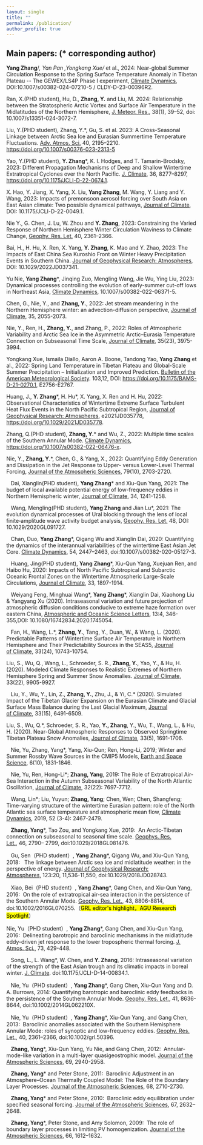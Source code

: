 ```yaml
---
layout: single
title: ""
permalink: /publication/
author_profile: true
---
```


## Main papers: (* corresponding author)

   **Yang Zhang**/*, Yan Pan ,Yongkang Xue/* et al., 2024: Near-global Summer Circulation Response to the Spring Surface Temperature Anomaly in Tibetan Plateau -- The GEWEX/LS4P Phase I experiment, <u>Climate Dynamics</u>, DOI:10.1007/s00382-024-07210-5 / CLDY-D-23-00396R2.

   Ran, X.(PHD student), Hu, D., **Zhang, Y.** and Liu, M. 2024: Relationship between the Stratospheric Arctic Vortex and Surface Air Temperature in the Midlatitudes of the Northern Hemisphere, <u>J. Meteor. Res.</u>, 38(1), 39–52, doi: 10.1007/s13351-024-3072-7. 

   Liu, Y.(PHD student), Zhang, Y.*, Gu, S. et al. 2023: A Cross-Seasonal Linkage between Arctic Sea Ice and Eurasian Summertime Temperature Fluctuations. <u>Adv. Atmos. Sci.</u> 40, 2195–2210. https://doi.org/10.1007/s00376-023-2313-5

   Yao, Y.(PHD student), **Y. Zhang***, K. I. Hodges, and T. Tamarin-Brodsky, 2023: Different Propagation Mechanisms of Deep and Shallow Wintertime Extratropical Cyclones over the North Pacific. <u>J. Climate</u>, 36, 8277–8297, https://doi.org/10.1175/JCLI-D-22-0674.1.

   X. Hao, Y. Jiang, X. Yang, X. Liu, **Yang Zhang**, M. Wang, Y. Liang and Y. Wang, 2023: Impacts of premonsoon aerosol forcing over South Asia on East Asian climate: Two possible dynamical pathways, <u>Journal of Climate</u>, DOI: 10.1175/JCLI-D-22-0049.1.
   
   Nie Y., G. Chen, J. Lu, W. Zhou and **Y. Zhang**, 2023: Constraining the Varied Response of Northern Hemisphere Winter Circulation Waviness to Climate Change, <u>Geophy. Res. Let.</u> 40, 2361–2366.

   Bai, H., H. Hu, X. Ren, X. Yang, **Y. Zhang**, K. Mao and Y. Zhao, 2023: The Impacts of East China Sea Kuroshio Front on Winter Heavy Precipitation Events in Southern China. <u>Journal of Geophysical Research: Atmospheres</u>, DOI: 10.1029/2022JD037341.

   Yu Nie, **Yang Zhang***, Jinqing Zuo, Mengling Wang, Jie Wu, Ying Liu, 2023: Dynamical processes controlling the evolution of early-summer cut-off lows in Northeast Asia, <u>Climate Dynamics</u>, 10.1007/s00382-022-06371-5.

   Chen, G., Nie, Y., and **Zhang, Y.**, 2022: Jet stream meandering in the Northern Hemisphere winter: an advection-diffusion perspective, <u>Journal of Climate</u>, 35, 2055-2073. 

   Nie, Y., Ren, H., **Zhang, Y.**, and Zhang, P., 2022: Roles of Atmospheric Variability and Arctic Sea Ice in the Asymmetric Arctic–Eurasia Temperature Connection on Subseasonal Time Scale, <u>Journal of Climate</u>, 35(23), 3975-3994.

   Yongkang Xue, Ismaila Diallo, Aaron A. Boone, Tandong Yao, **Yang Zhang** et al., 2022: Spring Land Temperature in Tibetan Plateau and Global-Scale Summer Precipitation – Initialization and Improved Prediction. <u>Bulletin of the American Meteorological Society</u>. 103,12, DOI: https://doi.org/10.1175/BAMS-D-21-0270.1, E2756-E2767.

   Huang, J., **Y. Zhang***, H. Hu*, X. Yang, X. Ren and H. Hu, 2022: Observational Characteristics of Wintertime Extreme Surface Turbulent Heat Flux Events in the North Pacific Subtropical Region, <u>Journal of Geophysical Research: Atmospheres</u>, e2021JD035778, https://doi.org/10.1029/2021JD035778.

   Zhang, Q.(PHD student), **Zhang, Y.*** and Wu, Z., 2022: Multiple time scales of the Southern Annular Mode. <u>Climate Dynamics</u>, https://doi.org/10.1007/s00382-022-06476-x.

   Nie, Y., **Zhang, Y.***, Chen, G., & Yang, X., 2022: Quantifying Eddy Generation and Dissipation in the Jet Response to Upper- versus Lower-Level Thermal Forcing, <u>Journal of the Atmospheric Sciences</u>, 79(10), 2703-2720. 

   Dai, Xianglin(PHD student), **Yang Zhang*** and Xiu-Qun Yang, 2021: The budget of local available potential energy of low-frequency eddies in Northern Hemispheric winter, <u>Journal of Climate</u>, 34, 1241-1258.

   Wang, Mengling(PHD student), **Yang Zhang** and Jian Lu*, 2021: The evolution dynamical processes of Ural blocking through the lens of local finite‐amplitude wave activity budget analysis, <u>Geophy. Res. Let.</u> 48, DOI: 10.1029/2020GL091727.
   
   Chan, Duo, **Yang Zhang***, Qigang Wu and Xianglin Dai, 2020: Quantifying the dynamics of the interannual variabilities of the wintertime East Asian Jet Core. <u>Climate Dynamics</u>, 54, 2447–2463, doi:10.1007/s00382-020-05127-3.
   
   Huang, Jing(PHD student), **Yang Zhang***, Xiu-Qun Yang, Xuejuan Ren, and Haibo Hu, 2020: Impacts of North Pacific Subtropical and Subarctic Oceanic Frontal Zones on the Wintertime Atmospheric Large-Scale Circulations, <u>Journal of Climate</u>, 33, 1897-1914.
   
   Weiyang Feng, Minghuai Wang*, **Yang Zhang***, Xianglin Dai, Xiaohong Liu & Yangyang Xu (2020). Intraseasonal variation and future projection of atmospheric diffusion conditions conducive to extreme haze formation over eastern China, <u>Atmospheric and Oceanic Science Letters</u>, 13:4, 346-355,DOI: 10.1080/16742834.2020.1745054.

   Fan, H., Wang, L.*, **Zhang, Y.**, Tang, Y., Duan, W., & Wang, L. (2020). Predictable Patterns of Wintertime Surface Air Temperature in Northern Hemisphere and Their Predictability Sources in the SEAS5, <u>Journal of Climate</u>, 33(24), 10743-10754.

   Liu, S., Wu, Q., Wang, L., Schroeder, S. R., **Zhang, Y.**, Yao, Y., & Hu, H. (2020). Modeled Climate Responses to Realistic Extremes of Northern Hemisphere Spring and Summer Snow Anomalies. <u>Journal of Climate</u>, 33(22), 9905-9927.

   Liu, Y., Wu, Y., Lin, Z., **Zhang, Y.**, Zhu, J., & Yi, C.* (2020). Simulated Impact of the Tibetan Glacier Expansion on the Eurasian Climate and Glacial Surface Mass Balance during the Last Glacial Maximum, <u>Journal of Climate</u>, 33(15), 6491-6509.

   Liu, S., Wu, Q.*, Schroeder, S. R., Yao, **Y., Zhang**, Y., Wu, T., Wang, L., & Hu, H. (2020). Near-Global Atmospheric Responses to Observed Springtime Tibetan Plateau Snow Anomalies, <u>Journal of Climate</u>, 33(5), 1691-1706.
   
   Nie, Yu, Zhang, Yang*, Yang, Xiu-Qun; Ren, Hong-Li, 2019; Winter and Summer Rossby Wave Sources in the CMIP5 Models, <u>Earth and Space Science</u>, 6(10), 1831-1846.
   
   Nie, Yu, Ren, Hong-Li*; **Zhang, Yang**, 2019: The Role of Extratropical Air-Sea Interaction in the Autumn Subseasonal Variability of the North Atlantic Oscillation, <u>Journal of Climate</u>, 32(22): 7697-7712.
   
   Wang, Lin*; Liu, Yuyun; **Zhang, Yang**; Chen, Wen; Chen, Shangfeng; Time-varying structure of the wintertime Eurasian pattern: role of the North Atlantic sea surface temperature and atmospheric mean flow, <u>Climate Dynamics</u>, 2019, 52 (3-4): 2467-2479.
   
   **Zhang, Yang***, Tao Zou, and Yongkang Xue, 2019:  An Arctic‐Tibetan connection on subseasonal to seasonal time scale. <u>Geophys. Res. Let.</u>, 46, 2790– 2799, doi:10.1029/2018GL081476. 
   
   Gu, Sen（PHD student）, **Yang Zhang***, Qigang Wu, and Xiu-Qun Yang, 2018:   The linkage between Arctic sea ice and midlatitude weather: in the perspective of energy. <u>Journal of Geophysical Research: Atmospheres</u>, 123:20, 11,536-11,550, doi:10.1029/2018JD028743.    
   
   Xiao, Bei（PHD student）, **Yang Zhang***, Gang Chen, and Xiu-Qun Yang, 2016:  On the role of extratropical air-sea interaction in the persistence of the Southern Annular Mode. <u>Geophy. Res. Let.</u>, 43, 8806-8814, doi:10.1002/2016GL070255.（<mark>GRL editor's highlight，AGU Research Spotlight</mark>） 

   Nie, Yu（PHD student）, **Yang Zhang***, Gang Chen, and Xiu-Qun Yang, 2016:  Delineating barotropic and baroclinic mechanisms in the midlatitude eddy-driven jet response to the lower tropospheric thermal forcing. <u>J. Atmos. Sci.</u>, 73, 429-448.  
   
   Song, L., L. Wang*, W. Chen, and **Y. Zhang**, 2016: Intraseasonal variation of the strength of the East Asian trough and its climatic impacts in boreal winter. <u>J. Climate</u>. doi:10.1175/JCLI-D-14-00834.1.
   
   Nie, Yu（PHD student）, **Yang Zhang***, Gang Chen, Xiu-Qun Yang and D. A. Burrows, 2014: Quantifying barotropic and baroclinic eddy feedbacks in the persistence of the Southern Annular Mode. <u>Geophy. Res. Let.</u>, 41, 8636-8644, doi:10.1002/2014GL062210X. 
   
   Nie, Yu（PHD student）, **Yang Zhang***, Xiu-Qun Yang, and Gang Chen, 2013:  Baroclinic anomalies associated with the Southern Hemisphere Annular Mode: roles of synoptic and low-frequency eddies. <u>Geophy. Res. Let.</u>, 40, 2361–2366, doi:10.1002/grl.50396. 
   
   **Zhang, Yang***, Xiu-Qun Yang, Yu Nie, and Gang Chen, 2012:  Annular-mode-like variation in a multi-layer quasigeostrophic model. <u>Journal of the Atmospheric Sciences</u>, 69, 2940-2958. 
   
   **Zhang, Yang*** and Peter Stone, 2011:  Baroclinic Adjustment in an Atmosphere–Ocean Thermally Coupled Model: The Role of the Boundary Layer Processes. <u>Journal of the Atmospheric Sciences</u>, 68, 2710-2730.  
   
   **Zhang, Yang*** and Peter Stone, 2010:  Baroclinic eddy equilibration under specified seasonal forcing. <u>Journal of the Atmospheric Sciences</u>, 67, 2632–2648. 
   
   **Zhang, Yang***, Peter Stone, and Amy Solomon, 2009:  The role of boundary layer processes in limiting PV homogenization. <u>Journal of the Atmospheric Sciences</u>, 66, 1612–1632.  
